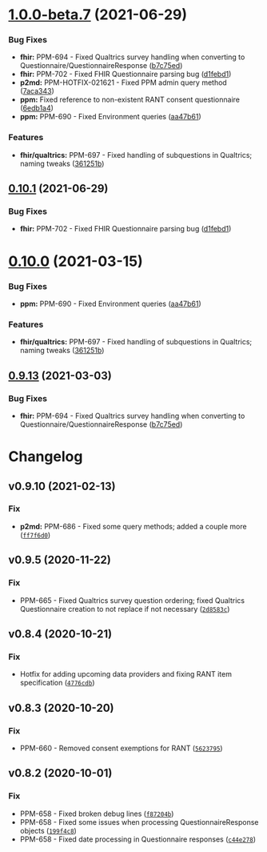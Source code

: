 # [1.0.0-beta.7](https://github.com/hms-dbmi/ppm-utils/compare/v1.0.0-beta.6...v1.0.0-beta.7) (2021-06-29)


### Bug Fixes

* **fhir:** PPM-694 - Fixed Qualtrics survey handling when converting to Questionnaire/QuestionnaireResponse ([b7c75ed](https://github.com/hms-dbmi/ppm-utils/commit/b7c75ed0dc3e2a68b34a11043eb6a575babf1087))
* **fhir:** PPM-702 - Fixed FHIR Questionnaire parsing bug ([d1febd1](https://github.com/hms-dbmi/ppm-utils/commit/d1febd18df703ea5121c0b4e48c4b8d1d7dbe79d))
* **p2md:** PPM-HOTFIX-021621 - Fixed PPM admin query method ([7aca343](https://github.com/hms-dbmi/ppm-utils/commit/7aca3436a3a9bcc056925362efeae9237367116b))
* **ppm:** Fixed reference to non-existent RANT consent questionnaire ([6edb1a4](https://github.com/hms-dbmi/ppm-utils/commit/6edb1a423613b3ca6132641e9610050259f78c12))
* **ppm:** PPM-690 - Fixed Environment queries ([aa47b61](https://github.com/hms-dbmi/ppm-utils/commit/aa47b61b0a89759439ad9583f8a839d581621baa))


### Features

* **fhir/qualtrics:** PPM-697 - Fixed handling of subquestions in Qualtrics; naming tweaks ([361251b](https://github.com/hms-dbmi/ppm-utils/commit/361251b52a707f9eb1774e2fea327d4164f0fa6d))

## [0.10.1](https://github.com/hms-dbmi/ppm-utils/compare/v0.10.0...v0.10.1) (2021-06-29)


### Bug Fixes

* **fhir:** PPM-702 - Fixed FHIR Questionnaire parsing bug ([d1febd1](https://github.com/hms-dbmi/ppm-utils/commit/d1febd18df703ea5121c0b4e48c4b8d1d7dbe79d))

# [0.10.0](https://github.com/hms-dbmi/ppm-utils/compare/v0.9.13...v0.10.0) (2021-03-15)


### Bug Fixes

* **ppm:** PPM-690 - Fixed Environment queries ([aa47b61](https://github.com/hms-dbmi/ppm-utils/commit/aa47b61b0a89759439ad9583f8a839d581621baa))


### Features

* **fhir/qualtrics:** PPM-697 - Fixed handling of subquestions in Qualtrics; naming tweaks ([361251b](https://github.com/hms-dbmi/ppm-utils/commit/361251b52a707f9eb1774e2fea327d4164f0fa6d))

## [0.9.13](https://github.com/hms-dbmi/ppm-utils/compare/v0.9.12...v0.9.13) (2021-03-03)


### Bug Fixes

* **fhir:** PPM-694 - Fixed Qualtrics survey handling when converting to Questionnaire/QuestionnaireResponse ([b7c75ed](https://github.com/hms-dbmi/ppm-utils/commit/b7c75ed0dc3e2a68b34a11043eb6a575babf1087))

# Changelog

<!--next-version-placeholder-->

## v0.9.10 (2021-02-13)
### Fix
* **p2md:** PPM-686 - Fixed some query methods; added a couple more ([`ff7f6d0`](https://github.com/hms-dbmi/ppm-utils/commit/ff7f6d05abdfacdf74014d340a145d9b87a8d7e9))

## v0.9.5 (2020-11-22)
### Fix
* PPM-665 - Fixed Qualtrics survey question ordering; fixed Qualtrics Questionnaire creation to not replace if not necessary ([`2d8583c`](https://github.com/hms-dbmi/ppm-utils/commit/2d8583c4e4b882c7b37b1245ada2e5104791dbf9))

## v0.8.4 (2020-10-21)
### Fix
* Hotfix for adding upcoming data providers and fixing RANT item specification ([`4776cdb`](https://github.com/hms-dbmi/ppm-utils/commit/4776cdbe2d2e6b7395877d0cbea66a8e7715e7b9))

## v0.8.3 (2020-10-20)
### Fix
* PPM-660 - Removed consent exemptions for RANT ([`5623795`](https://github.com/hms-dbmi/ppm-utils/commit/56237956d4c97eb4f99a012dd1328e738a9a9aeb))

## v0.8.2 (2020-10-01)
### Fix
* PPM-658 - Fixed broken debug lines ([`f87204b`](https://github.com/hms-dbmi/ppm-utils/commit/f87204b51b8f65be1d62bd804714a38603639592))
* PPM-658 - Fixed some issues when processing QuestionnaireResponse objects ([`199f4c8`](https://github.com/hms-dbmi/ppm-utils/commit/199f4c8250306eb89d19842078e02d0aaa2f4fcc))
* PPM-658 - Fixed date processing in Questionnaire responses ([`c44e278`](https://github.com/hms-dbmi/ppm-utils/commit/c44e278190e20d1e3e0315d578008ec982003f77))
